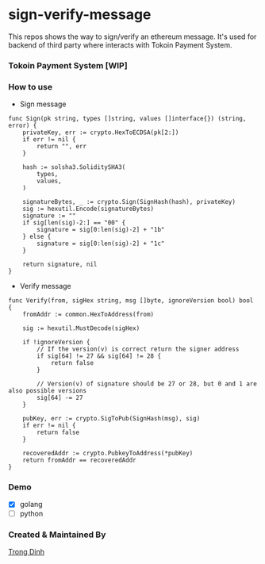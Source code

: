 # sign-verify-message

This repos shows the way to sign/verify an ethereum message. It's used for backend of third party where interacts with Tokoin Payment System.

### Tokoin Payment System [WIP]

### How to use
- Sign message
```golang
func Sign(pk string, types []string, values []interface{}) (string, error) {
	privateKey, err := crypto.HexToECDSA(pk[2:])
	if err != nil {
		return "", err
	}

	hash := solsha3.SoliditySHA3(
		types,
		values,
	)

	signatureBytes, _ := crypto.Sign(SignHash(hash), privateKey)
	sig := hexutil.Encode(signatureBytes)
	signature := ""
	if sig[len(sig)-2:] == "00" {
		signature = sig[0:len(sig)-2] + "1b"
	} else {
		signature = sig[0:len(sig)-2] + "1c"
	}

	return signature, nil
}
```

- Verify message
```golang
func Verify(from, sigHex string, msg []byte, ignoreVersion bool) bool {
	fromAddr := common.HexToAddress(from)

	sig := hexutil.MustDecode(sigHex)

	if !ignoreVersion {
		// If the version(v) is correct return the signer address
		if sig[64] != 27 && sig[64] != 28 {
			return false
		}

		// Version(v) of signature should be 27 or 28, but 0 and 1 are also possible versions
		sig[64] -= 27
	}

	pubKey, err := crypto.SigToPub(SignHash(msg), sig)
	if err != nil {
		return false
	}

	recoveredAddr := crypto.PubkeyToAddress(*pubKey)
	return fromAddr == recoveredAddr
}
```

### Demo
- [x] golang
- [ ] python

### Created & Maintained By

[Trong Dinh](https://github.com/trongdth)
